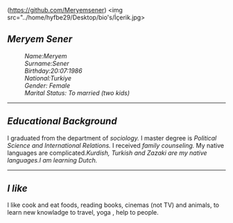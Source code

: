 (https://github.com/Meryemsener)
<img src="../home/hyfbe29/Desktop/bio's/İçerik.jpg>

## **_Meryem Sener_**
<dl>
  <dd><em><i>Name:Meryem</em></i></dd>
  <dd><em><i>Surname:Sener</em></i></dd>
  <dd><em><i>Birthday:20:07:1986</em></i></dd>
  <dd><em><i>National:Turkiye</em></i></dd>
  <dd><em><i>Gender: Female</em></i></dd>
  <dd><em><i>Marital Status: To married (two kids)</em></i></dd>
  </dl>
<hr/>

## **_Educational Background_**
I graduated from the department of <em>sociology.</em>
I master degree is <em>Political Science and International Relations.</em>
I received <em>family counseling.</em>
My native languages are complicated.<em>Kurdish, Turkish and Zazaki are my native languages.I am learning Dutch.</em>
<hr/>

## **_I like_**

I like cook and eat foods, reading books, cinemas (not TV) and animals, to learn new knowladge to  travel,
yoga , help to people. 

